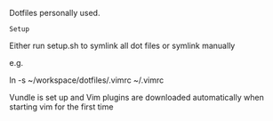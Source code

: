 Dotfiles personally used.

```
Setup
```
Either run setup.sh to symlink all dot files or symlink manually

e.g.

ln -s ~/workspace/dotfiles/.vimrc ~/.vimrc

Vundle is set up and Vim plugins are downloaded automatically when starting vim for the first time
